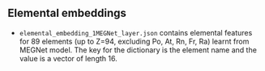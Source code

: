 ## Elemental embeddings 

- `elemental_embedding_1MEGNet_layer.json` contains elemental features for 89 elements (up to Z=94, excluding Po, At, Rn, Fr, Ra) learnt from MEGNet model. The key for the dictionary is the element name and the value is a vector of length 16.
